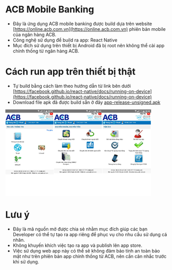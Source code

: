 # ACB Mobile Banking
- Đây là ứng dụng ACB mobile banking được build dựa trên website [https://online.acb.com.vn](https://online.acb.com.vn) phiên bản mobile của ngân hàng ACB.
- Công nghệ sử dụng để build ra app: React Native
- Mục đích sử dụng trên thiết bị Android đã bị root nên không thể cài app chính thống từ ngân hàng ACB.

# Cách run app trên thiết bị thật
- Tự build bằng cách làm theo hướng dẫn từ link bên dưới
[https://facebook.github.io/react-native/docs/running-on-device](https://facebook.github.io/react-native/docs/running-on-device)
- Download file apk đã được build sẵn ở đây [app-release-unsigned.apk](https://github.com/ozuit/acb/releases/download/1.0/app-release-unsigned.apk)

<img src="https://github.com/ozuit/acb/blob/master/img/photo_2019-06-12%2010.35.43.jpeg" width="30%"><img src="https://github.com/ozuit/acb/blob/master/img/photo_2019-06-12%2010.35.36.jpeg" width="30%"><img src="https://github.com/ozuit/acb/blob/master/img/photo_2019-06-12%2010.35.32.jpeg" width="30%">

# Lưu ý
- Đây là mã nguồn mở được chia sẻ nhằm mục đích giúp các bạn Developer có thể tự tạo ra app riêng để phục vụ cho nhu cầu sử dụng cá nhân.
- Không khuyến khích việc tạo ra app và publish lên app store.
- Việc sử dụng web app này có thể sẽ không đảm bảo tính an toàn bảo mật như trên phiên bản app chính thống từ ACB, nên cần cân nhắc trước khi sử dụng.
